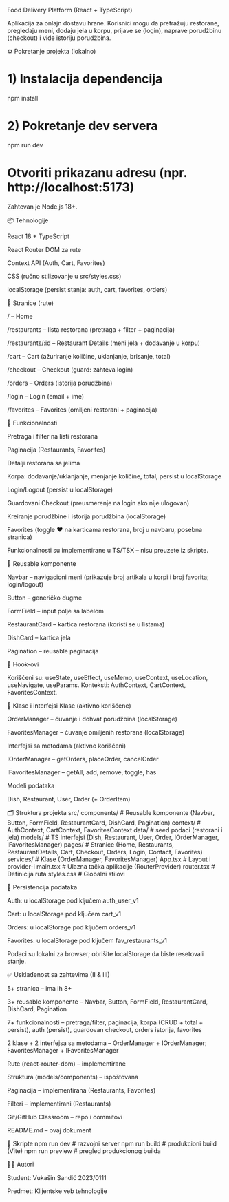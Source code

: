 Food Delivery Platform (React + TypeScript)

Aplikacija za onlajn dostavu hrane. Korisnici mogu da pretražuju restorane, pregledaju meni, dodaju jela u korpu, prijave se (login), naprave porudžbinu (checkout) i vide istoriju porudžbina.

⚙️ Pokretanje projekta (lokalno)
# 1) Instalacija dependencija
npm install

# 2) Pokretanje dev servera
npm run dev
# Otvoriti prikazanu adresu (npr. http://localhost:5173)


Zahtevan je Node.js 18+.

📦 Tehnologije

React 18 + TypeScript

React Router DOM za rute

Context API (Auth, Cart, Favorites)

CSS (ručno stilizovanje u src/styles.css)

localStorage (persist stanja: auth, cart, favorites, orders)

🧭 Stranice (rute)

/ – Home

/restaurants – lista restorana (pretraga + filter + paginacija)

/restaurants/:id – Restaurant Details (meni jela + dodavanje u korpu)

/cart – Cart (ažuriranje količine, uklanjanje, brisanje, total)

/checkout – Checkout (guard: zahteva login)

/orders – Orders (istorija porudžbina)

/login – Login (email + ime)

/favorites – Favorites (omiljeni restorani + paginacija)

🔁 Funkcionalnosti

Pretraga i filter na listi restorana

Paginacija (Restaurants, Favorites)

Detalji restorana sa jelima

Korpa: dodavanje/uklanjanje, menjanje količine, total, persist u localStorage

Login/Logout (persist u localStorage)

Guardovani Checkout (preusmerenje na login ako nije ulogovan)

Kreiranje porudžbine i istorija porudžbina (localStorage)

Favorites (toggle ❤️ na karticama restorana, broj u navbaru, posebna stranica)

Funkcionalnosti su implementirane u TS/TSX – nisu preuzete iz skripte.

🧱 Reusable komponente

Navbar – navigacioni meni (prikazuje broj artikala u korpi i broj favorita; login/logout)

Button – generičko dugme

FormField – input polje sa labelom

RestaurantCard – kartica restorana (koristi se u listama)

DishCard – kartica jela

Pagination – reusable paginacija

🧠 Hook-ovi

Korišćeni su: useState, useEffect, useMemo, useContext, useLocation, useNavigate, useParams.
Konteksti: AuthContext, CartContext, FavoritesContext.

🧩 Klase i interfejsi
Klase (aktivno korišćene)

OrderManager – čuvanje i dohvat porudžbina (localStorage)

FavoritesManager – čuvanje omiljenih restorana (localStorage)

Interfejsi sa metodama (aktivno korišćeni)

IOrderManager – getOrders, placeOrder, cancelOrder

IFavoritesManager – getAll, add, remove, toggle, has

Modeli podataka

Dish, Restaurant, User, Order (+ OrderItem)

🗂️ Struktura projekta
src/
  components/        # Reusable komponente (Navbar, Button, FormField, RestaurantCard, DishCard, Pagination)
  context/           # AuthContext, CartContext, FavoritesContext
  data/              # seed podaci (restorani i jela)
  models/            # TS interfejsi (Dish, Restaurant, User, Order, IOrderManager, IFavoritesManager)
  pages/             # Stranice (Home, Restaurants, RestaurantDetails, Cart, Checkout, Orders, Login, Contact, Favorites)
  services/          # Klase (OrderManager, FavoritesManager)
  App.tsx            # Layout i provider-i
  main.tsx           # Ulazna tačka aplikacije (RouterProvider)
  router.tsx         # Definicija ruta
  styles.css         # Globalni stilovi

💾 Persistencija podataka

Auth: u localStorage pod ključem auth_user_v1

Cart: u localStorage pod ključem cart_v1

Orders: u localStorage pod ključem orders_v1

Favorites: u localStorage pod ključem fav_restaurants_v1

Podaci su lokalni za browser; obrišite localStorage da biste resetovali stanje.

✅ Usklađenost sa zahtevima (II & III)

5+ stranica – ima ih 8+

3+ reusable komponente – Navbar, Button, FormField, RestaurantCard, DishCard, Pagination

7+ funkcionalnosti – pretraga/filter, paginacija, korpa (CRUD + total + persist), auth (persist), guardovan checkout, orders istorija, favorites

2 klase + 2 interfejsa sa metodama – OrderManager + IOrderManager; FavoritesManager + IFavoritesManager

Rute (react-router-dom) – implementirane

Struktura (models/components) – ispoštovana

Paginacija – implementirana (Restaurants, Favorites)

Filteri – implementirani (Restaurants)

Git/GitHub Classroom – repo i commitovi

README.md – ovaj dokument

🧪 Skripte
npm run dev       # razvojni server
npm run build     # produkcioni build (Vite)
npm run preview   # pregled produkcionog builda

👨‍💻 Autori

Student: Vukašin Sandić 2023/0111

Predmet: Klijentske veb tehnologije
